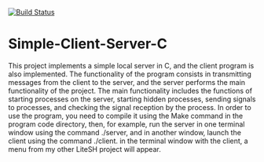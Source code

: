 [![Build Status](https://travis-ci.org/ChtobiUchitsyaNadoBitProfi/LiteSH.svg?branch=master)](https://travis-ci.org/ChtobiUchitsyaNadoBitProfi/LiteSH)

# Simple-Client-Server-C
This project implements a simple local server in C, and the client program is also implemented. The functionality of the program consists in transmitting messages from the client to the server, and the server performs the main functionality of the project. The main functionality includes the functions of starting processes on the server, starting hidden processes, sending signals to processes, and checking the signal reception by the process. In order to use the program, you need to compile it using the Make command in the program code directory, then, for example, run the server in one terminal window using the command ./server, and in another window, launch the client using the command ./client. in the terminal window with the client, a menu from my other LiteSH project will appear.
